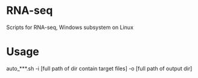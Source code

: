 # RNA-seq
 Scripts for RNA-seq, Windows subsystem on Linux


# Usage

auto_***.sh -i [full path of dir contain target files] -o [full path of output dir]

